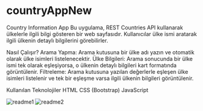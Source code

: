 # countryAppNew
Country Information App
Bu uygulama, REST Countries API kullanarak ülkelerle ilgili bilgi gösteren bir web sayfasıdır. Kullanıcılar ülke ismi aratarak ilgili ülkenin detaylı bilgilerini görebilirler.

Nasıl Çalışır?
Arama Yapma: Arama kutusuna bir ülke adı yazın ve otomatik olarak ülke isimleri listelenecektir.
Ülke Bilgileri: Arama sonucunda bir ülke ismi tek olarak eşleşiyorsa, o ülkenin detaylı bilgileri kart formatında görüntülenir.
Filtreleme: Arama kutusuna yazılan değerlerle eşleşen ülke isimleri listelenir ve tek bir eşleşme varsa ilgili ülkenin bilgileri görüntülenir.

Kullanılan Teknolojiler
HTML
CSS (Bootstrap)
JavaScript



![readme1](https://github.com/YildizGokhan/countryAppNew/assets/144238207/6d1479ec-02a2-4384-90e3-8e06cc974fb7)
![readme2](https://github.com/YildizGokhan/countryAppNew/assets/144238207/2708f1d3-98f4-49e6-ba90-56310c02198f)
